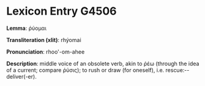 # Lexicon Entry G4506

**Lemma**: ῥύομαι

**Transliteration (xlit)**: rhýomai

**Pronunciation**: rhoo'-om-ahee

**Description**:
middle voice of an obsolete verb, akin to ῥέω (through the idea of a current; compare ῥύσις); to rush or draw (for oneself), i.e. rescue:--deliver(-er).
